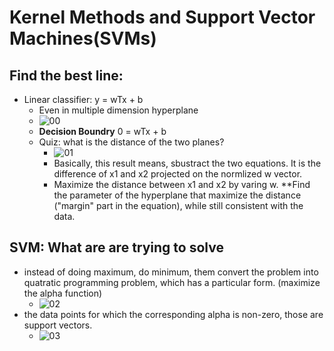 # Kernel Methods and Support Vector Machines(SVMs)
## Find the best line:
- Linear classifier: y = wTx + b
    - Even in multiple dimension hyperplane
    -  ![00](https://raw.githubusercontent.com/suereey/ML7641_Fall2021_StudyNotes/main/Screenshot/SL6/00.PNG)
    - **Decision Boundry** 0 = wTx + b
    - Quiz: what is the distance of the two planes?
        - ![01](https://raw.githubusercontent.com/suereey/ML7641_Fall2021_StudyNotes/main/Screenshot/SL6/01.PNG)
        - Basically, this result means, sbustract the two equations. It is the difference of x1 and x2 projected on the normlized w vector.
        - Maximize the distance between x1 and x2 by varing w. **Find the parameter of the hyperplane that maximize the distance ("margin" part in the equation), while still consistent with the data.
## SVM: What are are trying to solve
- instead of doing maximum, do minimum, them convert the problem into quatratic programming problem, which has a particular form. (maximize the alpha function)
    - ![02](https://raw.githubusercontent.com/suereey/ML7641_Fall2021_StudyNotes/main/Screenshot/SL6/02.PNG)
- the data points for which the corresponding alpha is non-zero, those are support vectors.
    - ![03]()
